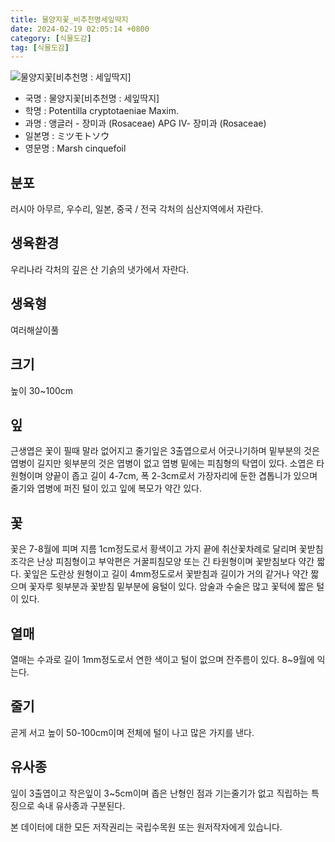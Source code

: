 ```yaml
---
title: 물양지꽃_비추천명세잎딱지
date: 2024-02-19 02:05:14 +0800
category: [식물도감]
tag: [식물도감]
---
```




![물양지꽃[비추천명 : 세잎딱지]](/fileUpload/plants/basic/Rosaceae/Potentilla/13376/1_th2.JPG)
- 국명 : 물양지꽃[비추천명 : 세잎딱지]
- 학명 : Potentilla cryptotaeniae Maxim.
- 과명 : 앵글러 - 장미과 (Rosaceae) APG Ⅳ- 장미과 (Rosaceae)
- 일본명 : ミツモトソウ
- 영문명 : Marsh cinquefoil


## 분포
러시아 아무르, 우수리, 일본, 중국 / 전국 각처의 심산지역에서 자란다.
## 생육환경
우리나라 각처의 깊은 산 기슭의 냇가에서 자란다.
## 생육형
여러해살이풀 
## 크기
높이 30~100cm
## 잎
근생엽은 꽃이 필때 말라 없어지고 줄기잎은 3출엽으로서 어긋나기하며 밑부분의 것은 엽병이 길지만 윗부분의 것은 엽병이 없고 엽병 밑에는 피침형의 탁엽이 있다. 소엽은 타원형이며 양끝이 좁고 길이 4-7cm, 폭 2-3cm로서 가장자리에 둔한 겹톱니가 있으며 줄기와 엽병에 퍼진 털이 있고 잎에 복모가 약간 있다.
## 꽃
꽃은 7-8월에 피며 지름 1cm정도로서 황색이고 가지 끝에 취산꽃차례로 달리며 꽃받침조각은 난상 피침형이고 부악편은 거꿀피침모양 또는 긴 타원형이며 꽃받침보다 약간 짧다. 꽃잎은 도란상 원형이고 길이 4mm정도로서 꽃받침과 길이가 거의 같거나 약간 짧으며 꽃자루 윗부분과 꽃받침 밑부분에 융털이 있다. 암술과 수술은 많고 꽃턱에 짧은 털이 있다.
## 열매
열매는 수과로 길이 1mm정도로서 연한 색이고 털이 없으며 잔주름이 있다. 8~9월에 익는다.
## 줄기
곧게 서고 높이 50-100cm이며 전체에 털이 나고 많은 가지를 낸다.
## 유사종
잎이 3출엽이고 작은잎이 3~5cm이며 좁은 난형인 점과 기는줄기가 없고 직립하는 특징으로 속내 유사종과 구분된다. 






본 데이터에 대한 모든 저작권리는 국립수목원 또는 원저작자에게 있습니다.
